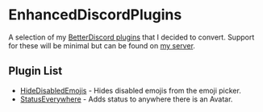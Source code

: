 # EnhancedDiscordPlugins
A selection of my [BetterDiscord plugins](https://github.com/rauenzi/BetterDiscordAddons) that I decided to convert. Support for these will be minimal but can be found on [my server](http://discord.zackrauen.com/).

## Plugin List
 - [HideDisabledEmojis](https://raw.githubusercontent.com/rauenzi/EnhancedDiscordPlugins/master/HideDisabledEmojis.js) - Hides disabled emojis from the emoji picker.
 - [StatusEverywhere](https://raw.githubusercontent.com/rauenzi/EnhancedDiscordPlugins/master/StatusEverywhere.js) - Adds status to anywhere there is an Avatar.